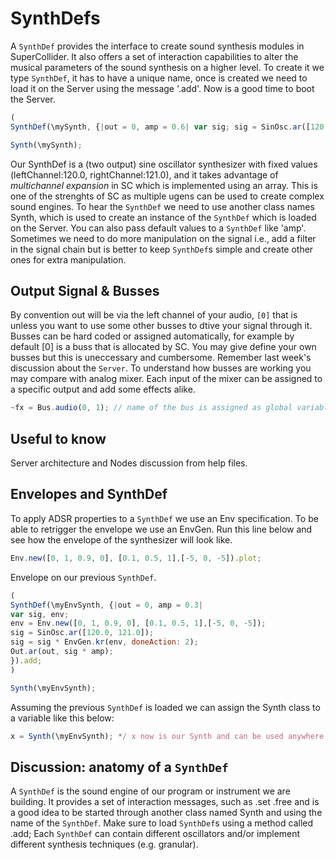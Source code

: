 # SynthDefs

A ``````SynthDef`````` provides the interface to create sound synthesis modules in SuperCollider. It also offers a set of interaction capabilities to alter the musical parameters of the sound synthesis on a higher level. To create it we type ```SynthDef```, it has to have a unique name, once is created we need to load it on the Server using the message '.add'. Now is a good time to boot the Server.

```js
(
SynthDef(\mySynth, {|out = 0, amp = 0.6| var sig; sig = SinOsc.ar([120.0, 121.0]); // a two output sine oscillator synth. sig = sig / 2; Out.ar(out, sig \* amp); }).add; )

Synth(\mySynth);
```

Our SynthDef is a (two output) sine oscillator synthesizer with fixed values (leftChannel:120.0, rightChannel:121.0), and it takes advantage of *multichannel expansion* in SC which is implemented using an array. This is one of the strenghts of SC as multiple ugens can be used to create complex sound engines. To hear the ```SynthDef``` we need to use another class names Synth, which is used to create an instance of the ```SynthDef``` which is loaded on the Server. You can also pass default values to a ```SynthDef``` like 'amp'. Sometimes we need to do more manipulation on the signal i.e., add a filter in the signal chain but is better to keep ```SynthDef```s simple and create other ones for extra manipulation.

## Output Signal & Busses
By convention out will be via the left channel of your audio, ```[0]``` that is unless you want to use some other busses to dtive your signal through it. 
Busses can be hard coded or assigned automatically, for example by default [0] is a buss that is allocated by SC. You may give define your own busses but this is uneccessary and cumbersome. Remember last week's discussion about the ```Server```. To understand how busses are working you may compare with analog mixer. Each input of the mixer can be assigned to a specific output and add some effects alike.

```js
~fx = Bus.audio(0, 1); // name of the bus is assigned as global variable inside your code.
```

## Useful to know
Server architecture and Nodes discussion from help files.

## Envelopes and SynthDef

To apply ADSR properties to a ```SynthDef``` we use an Env specification. To be able to retrigger the envelope we use an EnvGen. Run this line below and see how the envelope of the synthesizer will look like.

```js
Env.new([0, 1, 0.9, 0], [0.1, 0.5, 1],[-5, 0, -5]).plot;
```

Envelope on our previous ```SynthDef```.

```js
(
SynthDef(\myEnvSynth, {|out = 0, amp = 0.3| 
var sig, env; 
env = Env.new([0, 1, 0.9, 0], [0.1, 0.5, 1],[-5, 0, -5]); 
sig = SinOsc.ar([120.0, 121.0]); 
sig = sig * EnvGen.kr(env, doneAction: 2); 
Out.ar(out, sig * amp); 
}).add; 
)

Synth(\myEnvSynth);
```

Assuming the previous ```SynthDef``` is loaded we can assign the Synth class to a variable like this below:
```js
x = Synth(\myEnvSynth); */ x now is our Synth and can be used anywhere in our program as it is a global variable. x.set(&amp;, 0.1); /* the set message requires the name of the parameter and a value.
```

## Discussion: anatomy of a ```SynthDef```

A ```SynthDef``` is the sound engine of our program or instrument we are building. It provides a set of interaction messages, such as .set .free and is a good idea to be started through another class named Synth and using the name of the ```SynthDef```. Make sure to load ```SynthDef```s using a method called .add; Each ```SynthDef``` can contain different oscillators and/or implement different synthesis techniques (e.g. granular).
